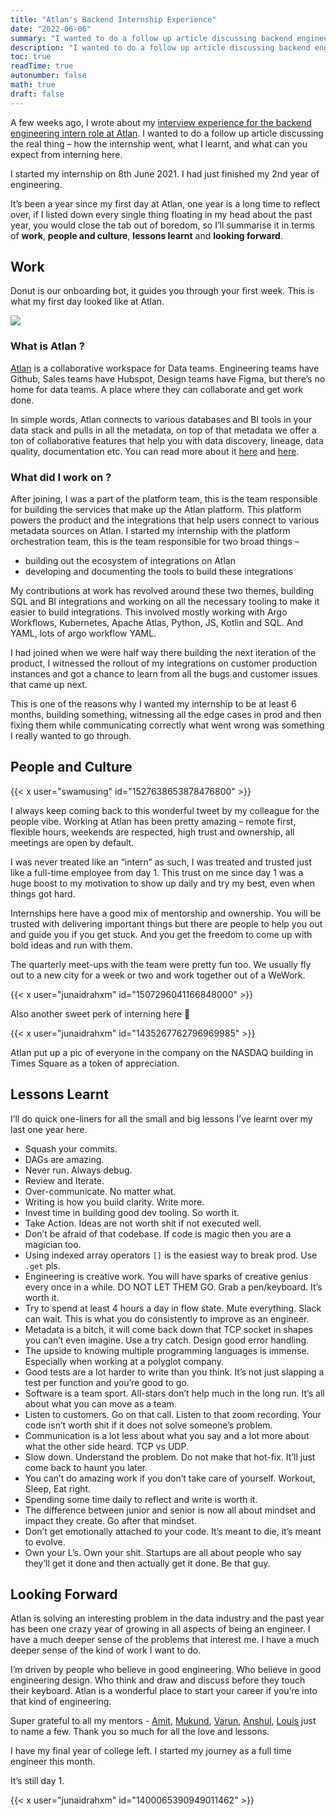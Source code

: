 ```yaml
---
title: "Atlan's Backend Internship Experience"
date: "2022-06-06"
summary: "I wanted to do a follow up article discussing backend engineering intern role at Atlan – how the internship went, what I learnt, and what can you expect from interning at here."
description: "I wanted to do a follow up article discussing backend engineering intern role at Atlan – how the internship went, what I learnt, and what can you expect from interning at here."
toc: true
readTime: true
autonumber: false
math: true
draft: false
---
```


A few weeks ago, I wrote about my [interview experience for the backend engineering intern role at Atlan](/posts/atlan_backend_internship_interview). I wanted to do a follow up article discussing the real thing – how the internship went, what I learnt, and what can you expect from interning here.

I started my internship on 8th June 2021. I had just finished my 2nd year of engineering.

It’s been a year since my first day at Atlan, one year is a long time to reflect over, if I listed down every single thing floating in my head about the past year, you would close the tab out of boredom, so I’ll summarise it in terms of **work**, **people and culture**, **lessons learnt** and **looking forward**.

## Work

Donut is our onboarding bot, it guides you through your first week. This is what my first day looked like at Atlan.

![](https://substackcdn.com/image/fetch/f_auto,q_auto:good,fl_progressive:steep/https%3A%2F%2Fbucketeer-e05bbc84-baa3-437e-9518-adb32be77984.s3.amazonaws.com%2Fpublic%2Fimages%2Fe9092cbd-79f7-4efd-96db-1af84feea9d0_1466x814.png)

### What is Atlan ?

[Atlan](https://atlan.com/) is a collaborative workspace for Data teams. Engineering teams have Github, Sales teams have Hubspot, Design teams have Figma, but there’s no home for data teams. A place where they can collaborate and get work done.

In simple words, Atlan connects to various databases and BI tools in your data stack and pulls in all the metadata, on top of that metadata we offer a ton of collaborative features that help you with data discovery, lineage, data quality, documentation etc. You can read more about it [here](https://prukalpa.medium.com/) and [here](https://atlan.com/about/).

### What did I work on ?

After joining, I was a part of the platform team, this is the team responsible for building the services that make up the Atlan platform. This platform powers the product and the integrations that help users connect to various metadata sources on Atlan. I started my internship with the platform orchestration team, this is the team responsible for two broad things –

- building out the ecosystem of integrations on Atlan
- developing and documenting the tools to build these integrations

My contributions at work has revolved around these two themes, building SQL and BI integrations and working on all the necessary tooling to make it easier to build integrations. This involved mostly working with Argo Workflows, Kubernetes, Apache Atlas, Python, JS, Kotlin and SQL. And YAML, lots of argo workflow YAML.

I had joined when we were half way there building the next iteration of the product, I witnessed the rollout of my integrations on customer production instances and got a chance to learn from all the bugs and customer issues that came up next.

This is one of the reasons why I wanted my internship to be at least 6 months, building something, witnessing all the edge cases in prod and then fixing them while communicating correctly what went wrong was something I really wanted to go through.

## People and Culture

{{< x user="swamusing" id="1527638653878476800" >}}

I always keep coming back to this wonderful tweet by my colleague for the people vibe. Working at Atlan has been pretty amazing – remote first, flexible hours, weekends are respected, high trust and ownership, all meetings are open by default.

I was never treated like an “intern” as such, I was treated and trusted just like a full-time employee from day 1. This trust on me since day 1 was a huge boost to my motivation to show up daily and try my best, even when things got hard.

Internships here have a good mix of mentorship and ownership. You will be trusted with delivering important things but there are people to help you out and guide you if you get stuck. And you get the freedom to come up with bold ideas and run with them.

The quarterly meet-ups with the team were pretty fun too. We usually fly out to a new city for a week or two and work together out of a WeWork.

{{< x user="junaidrahxm" id="1507296041166848000" >}}

Also another sweet perk of interning here 🥹

{{< x user="junaidrahxm" id="1435267762796969985" >}}

Atlan put up a pic of everyone in the company on the NASDAQ building in Times Square as a token of appreciation.

## Lessons Learnt

I’ll do quick one-liners for all the small and big lessons I’ve learnt over my last one year here.

- Squash your commits.
- DAGs are amazing.
- Never run. Always debug.
- Review and Iterate.
- Over-communicate. No matter what.
- Writing is how you build clarity. Write more.
- Invest time in building good dev tooling. So worth it.
- Take Action. Ideas are not worth shit if not executed well.
- Don’t be afraid of that codebase. If code is magic then you are a magician too.
- Using indexed array operators `[]` is the easiest way to break prod. Use `.get` pls.
- Engineering is creative work. You will have sparks of creative genius every once in a while. DO NOT LET THEM GO. Grab a pen/keyboard. It’s worth it.
- Try to spend at least 4 hours a day in flow state. Mute everything. Slack can wait. This is what you do consistently to improve as an engineer.
- Metadata is a bitch, it will come back down that TCP socket in shapes you can’t even imagine. Use a try catch. Design good error handling.
- The upside to knowing multiple programming languages is immense. Especially when working at a polyglot company.
- Good tests are a lot harder to write than you think. It’s not just slapping a test per function and you’re good to go.
- Software is a team sport. All-stars don’t help much in the long run. It’s all about what you can move as a team.
- Listen to customers. Go on that call. Listen to that zoom recording. Your code isn’t worth shit if it does not solve someone’s problem.
- Communication is a lot less about what you say and a lot more about what the other side heard. TCP vs UDP.
- Slow down. Understand the problem. Do not make that hot-fix. It’ll just come back to haunt you later.
- You can’t do amazing work if you don’t take care of yourself. Workout, Sleep, Eat right.
- Spending some time daily to reflect and write is worth it.
- The difference between junior and senior is now all about mindset and impact they create. Go after that mindset.
- Don’t get emotionally attached to your code. It’s meant to die, it’s meant to evolve.
- Own your L’s. Own your shit. Startups are all about people who say they’ll get it done and then actually get it done. Be that guy.

## Looking Forward

Atlan is solving an interesting problem in the data industry and the past year has been one crazy year of growing in all aspects of being an engineer. I have a much deeper sense of the problems that interest me. I have a much deeper sense of the kind of work I want to do.

I’m driven by people who believe in good engineering. Who believe in good engineering design. Who think and draw and discuss before they touch their keyboard. Atlan is a wonderful place to start your career if you’re into that kind of engineering.

Super grateful to all my mentors - [Amit](https://www.linkedin.com/in/amitprabhu4/), [Mukund](https://www.linkedin.com/in/tripathimukund/), [Varun](https://twitter.com/bankavarun), [Anshul](https://twitter.com/unshulmehta), [Louis](https://twitter.com/louisnoww) just to name a few. Thank you so much for all the love and lessons.

I have my final year of college left. I started my journey as a full time engineer this month.

It’s still day 1.

{{< x user="junaidrahxm" id="1400065390949011462" >}}
